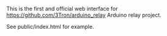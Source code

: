 This is the first and official web interface for https://github.com/3Tron/arduino_relay Arduino relay project.

See public/index.html for example.